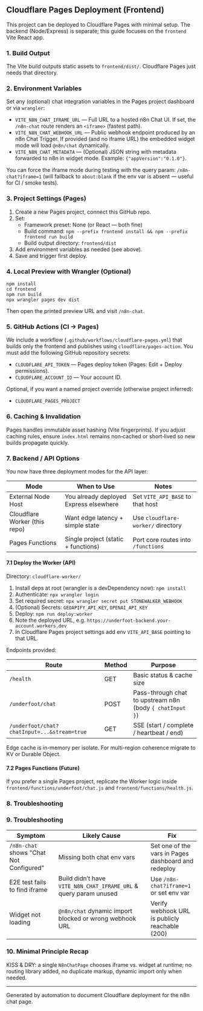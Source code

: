 ## Cloudflare Pages Deployment (Frontend)

This project can be deployed to Cloudflare Pages with minimal setup. The backend (Node/Express) is separate; this guide focuses on the `frontend` Vite React app.

### 1. Build Output

The Vite build outputs static assets to `frontend/dist/`. Cloudflare Pages just needs that directory.

### 2. Environment Variables

Set any (optional) chat integration variables in the Pages project dashboard or via `wrangler`:

- `VITE_N8N_CHAT_IFRAME_URL` — Full URL to a hosted n8n Chat UI. If set, the `/n8n-chat` route renders an `<iframe>` (fastest path).
- `VITE_N8N_CHAT_WEBHOOK_URL` — Public webhook endpoint produced by an n8n Chat Trigger. If provided (and no iframe URL) the embedded widget mode will load `@n8n/chat` dynamically.
- `VITE_N8N_CHAT_METADATA` — (Optional) JSON string with metadata forwarded to n8n in widget mode. Example: `{"appVersion":"0.1.0"}`.

You can force the iframe mode during testing with the query param: `/n8n-chat?iframe=1` (will fallback to `about:blank` if the env var is absent — useful for CI / smoke tests).

### 3. Project Settings (Pages)

1. Create a new Pages project, connect this GitHub repo.
2. Set:
   - Framework preset: None (or React — both fine)
   - Build command: `npm --prefix frontend install && npm --prefix frontend run build`
   - Build output directory: `frontend/dist`
3. Add environment variables as needed (see above).
4. Save and trigger first deploy.

### 4. Local Preview with Wrangler (Optional)

```
npm install
cd frontend
npm run build
npx wrangler pages dev dist
```

Then open the printed preview URL and visit `/n8n-chat`.

### 5. GitHub Actions (CI → Pages)

We include a workflow (`.github/workflows/cloudflare-pages.yml`) that builds only the frontend and publishes using `cloudflare/pages-action`. You must add the following GitHub repository secrets:

- `CLOUDFLARE_API_TOKEN` — Pages deploy token (Pages: Edit + Deploy permissions).
- `CLOUDFLARE_ACCOUNT_ID` — Your account ID.

Optional, if you want a named project override (otherwise project inferred):

- `CLOUDFLARE_PAGES_PROJECT`

### 6. Caching & Invalidation

Pages handles immutable asset hashing (Vite fingerprints). If you adjust caching rules, ensure `index.html` remains non‑cached or short‑lived so new builds propagate quickly.

### 7. Backend / API Options

You now have three deployment modes for the API layer:

| Mode | When to Use | Notes |
| - | - | - |
| External Node Host | You already deployed Express elsewhere | Set `VITE_API_BASE` to that host |
| Cloudflare Worker (this repo) | Want edge latency + simple state | Use `cloudflare-worker/` directory |
| Pages Functions | Single project (static + functions) | Port core routes into `/functions` |

#### 7.1 Deploy the Worker (API)

Directory: `cloudflare-worker/`

1. Install deps at root (wrangler is a devDependency now): `npm install`
2. Authenticate: `npx wrangler login`
3. Set required secret: `npx wrangler secret put STONEWALKER_WEBHOOK`
4. (Optional) Secrets: `GEOAPIFY_API_KEY`, `OPENAI_API_KEY`
5. Deploy: `npm run deploy:worker`
6. Note the deployed URL, e.g. `https://underfoot-backend.your-account.workers.dev`
7. In Cloudflare Pages project settings add env `VITE_API_BASE` pointing to that URL.

Endpoints provided:

| Route | Method | Purpose |
| - | - | - |
| `/health` | GET | Basic status & cache size |
| `/underfoot/chat` | POST | Pass-through chat to upstream n8n (body `{ chatInput }`) |
| `/underfoot/chat?chatInput=...&stream=true` | GET | SSE (start / complete / heartbeat / end) |

Edge cache is in-memory per isolate. For multi-region coherence migrate to KV or Durable Object.

#### 7.2 Pages Functions (Future)

If you prefer a single Pages project, replicate the Worker logic inside `frontend/functions/underfoot/chat.js` and `frontend/functions/health.js`.

### 8. Troubleshooting

### 9. Troubleshooting

| Symptom | Likely Cause | Fix |
| - | - | - |
| `/n8n-chat` shows "Chat Not Configured" | Missing both chat env vars | Set one of the vars in Pages dashboard and redeploy |
| E2E test fails to find iframe | Build didn’t have `VITE_N8N_CHAT_IFRAME_URL` & query param unused | Use `/n8n-chat?iframe=1` or set env var |
| Widget not loading | `@n8n/chat` dynamic import blocked or wrong webhook URL | Verify webhook URL is publicly reachable (200) |

### 10. Minimal Principle Recap

KISS & DRY: a single `N8nChatPage` chooses iframe vs. widget at runtime; no routing library added, no duplicate markup, dynamic import only when needed.

---

Generated by automation to document Cloudflare deployment for the n8n chat page.
